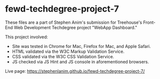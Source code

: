 # fewd-techdegree-project-7

These files are a part of Stephen Anim's submission for Treehouse's Front-End Web Development Techdegree project "WebApp Dashboard."

This project involved:
<!-- - creating and manipulating arrays,
- displaying a random phrase from an array on screen,
- adding event handlers to an on-screen keyboard,
- various loops and conditionals,
- responding to player input,
- tracking player's incorrect guesses,
- displaying a message once the player won or lost the game,
- resetting the game once it ended,
- the occasional use of jQuery to facilitate the above tasks,
- CSS @keyframes animations,
- jQuery UI animations, and
- refactoring code. -->

- Site was tested in Chrome for Mac, Firefox for Mac, and Apple Safari.
- HTML validated via the W3C Markup Validation Service.
- CSS validated via the W3C CSS Validation Service.
- JS checked via JS Hint and JS console in aforementioned browsers.

Live page: https://stephenlanim.github.io/fewd-techdegree-project-7/
